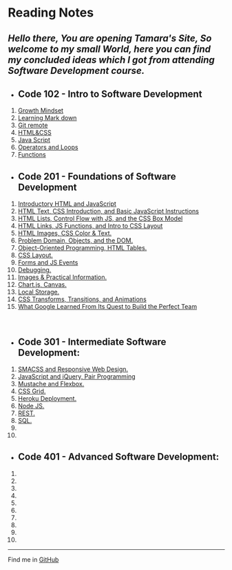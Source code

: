 # Reading Notes
## _Hello there, You are opening Tamara's Site, So welcome to my small World, here you can find my concluded ideas which I got from attending Software Development course._ 

- ## Code 102 - Intro to Software Development
   
1. [Growth Mindset](./code102/GrowthMindset)
1. [Learning Mark down](./code102/markdown)
1. [Git remote](./code102/Git-remote)
1. [HTML&CSS](./code102/class-03)
1. [Java Script](./code102/class-04)
1. [Operators and Loops](./code102/class-05)  
1. [Functions](./code102/class-06) 


- ## Code 201 - Foundations of Software Development

1.  [Introductory HTML and JavaScript](./Code201/class-01)
1. [HTML Text, CSS Introduction, and Basic JavaScript Instructions](./Code201/class-02)
1. [HTML Lists, Control Flow with JS, and the CSS Box Model](./code201/class-03)
1. [HTML Links, JS Functions, and Intro to CSS Layout](./code201/class-04)
1. [HTML Images, CSS Color  & Text.](./code201/class-05)
1. [Problem Domain, Objects, and the DOM.](./code201/class-06)
1. [Object-Oriented Programming, HTML Tables.](./code201/class-07)
1. [CSS Layout.](./code201/class-08)
1. [Forms and JS Events](./code201/class-09)
1. [Debugging.](./code201/class-10)
1. [Images & Practical Information.](./code201/class-11)
1. [Chart.js, Canvas.](./code201/class-12)
1. [Local Storage.](./code201/class-13)
1. [CSS Transforms, Transitions, and Animations](./code201/class-14a)
1. [What Google Learned From Its Quest to Build the Perfect Team](./code201/class-14b)


<br>

- ## Code 301 - Intermediate Software Development:
1. [SMACSS and Responsive Web Design.](./code301/class-01)
1. [JavaScript and jQuery, Pair Programming](./code301/class-02) 
1. [Mustache and Flexbox.](./code301/class-03)
1. [CSS Grid.](./code301/class-04)
1. [Heroku Deployment.](./code301/class-05)
1. [Node JS.](./code301/class-06)
1. [REST.](./code301/class-07)
1. [SQL.](./code301/class-08)
1. 
1. 


- ## Code 401 - Advanced Software Development:
1. 
1. 
1. 
1. 
1. 
1. 
1. 
1. 
1. 
1. 



***


Find me in [GitHub](https://github.com/Tamaraalrashed)



